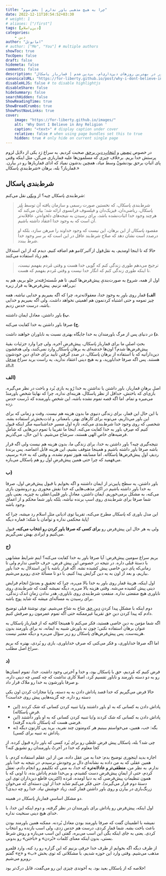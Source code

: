 ```yaml
---
title: "چرا به هیچ مذهبی باور ندارم | بخش سوم"
date: 2022-12-11T10:54:52+03:30
# weight: 1
# aliases: ["/first"]
tags: [دین,اسلام]
categories:
    - دین
author: "امانوئل"
# author: ["Me", "You"] # multiple authors
showToc: true
TocOpen: false
draft: false
hidemeta: false
comments: false
description: "چطور در بهترین روزهای دین‌داری‌ام، بی‌دین شدم | قمارباز پاسکال."
canonicalURL: "https://for-liberty.github.io/post/why-i-dont-believe-in-any-religion-3"
disableHLJS: false # to disable highlightjs
disableShare: false
hideSummary: false
searchHidden: false
ShowReadingTime: true
ShowBreadCrumbs: true
ShowPostNavLinks: true
cover:
    image: "https://for-liberty.github.io/images/" 
    alt: 'Why Dont I Believe in Any Religion '
    caption: "<text>" # display caption under cover
    relative: false # when using page bundles set this to true
    hidden: true # only hide on current single page
---
```


در خصوص
[تبعیض](/post/why-i-dont-believe-in-any-religion-1)
 و 
[انتخابِ دینِ برحق](/post/why-i-dont-believe-in-any-religion-2) 
صحبت کردیم. به سراغ رَد یکی از دلایل لزوم پرستش خدا بریم. برخلاف چیزی که مسلمون‌ها علیه قماربازی می‌گن، مثل اینکه وقتی پای اثباتِ برحق بودنشونْ وسط میاد، همچین بدشون نمیاد که ادای قماربازها رو در بیارن. قمارباز؟ بله، برهان «شرط‌بندیِ *پاسکال*.»

## شرط‌بندی پاسکال
شرط‌بندی *پاسکال* چیه؟ از 
[ویکی](https://fa.wikipedia.org/wiki/%D8%B4%D8%B1%D8%B7%E2%80%8C%D8%A8%D9%86%D8%AF%DB%8C_%D9%BE%D8%A7%D8%B3%DA%A9%D8%A7%D9%84)
نقل می‌کنم:

> شرط‌بندی *پاسکال*، که نخستین صورت رسمی و سازمان یافته آن توسط *بِلِز پاسکال*، ریاضی‌دان، فیزیک‌دان و فیلسوف فرانسوی ارائه شد؛ بیان می‌کند که هرچند وجود خدا اثبات‌نشده باشد، برای رسیدن به نتیجه‌های دلخواه‌تر، عاقلانه‌تر آن است که به وجود خدا اعتقاد داشته باشیم.
> 
> مقصود *پاسکال* از این برهان، این نیست که وجود خداوند را مبرهن سازد، بلکه او درصدد است نشان دهد که صلاح شرط‌بند عاقل در این است که بر سر وجود خدا شرط ببندد.

حالا که تا اینجا اومدیم، یه نقل‌قول از *آلبر کامو* هم اضافه کنیم. دیدم که از این استدلال هم زیاد استفاده می‌کنند.

> ترجیح می‌دهم طوری زندگی کنم که گویی خدا هست و وقتی مُردم بفهمم نیست، تا اینکه طوری زندگی کنم که انگار خدا نیست و وقتی مُردم بفهمم که هست.

اول از همه، شروع به صورت‌بندیِ پیش‌فرض‌ها کنیم، تا هم شُسته‌رُفته‌تر جلو بریم، هم به بی‌راهه نزنیم. پیش‌فرض‌ها به قرار زیره: 

**الف)** قمار روی  باور به وجودِ خدا، معقولانه‌تره، چرا که اگه بمیریم و خدایی نباشه، همه چیز تمومه و حتی اشتباه کردنمون هم اهمیتی نخواهد داشت. ولی اگه بمیریم و خدایی باشه، درست حدس زدیم.

**ب)** باور داشتن، معادل ایمان داشتنه.

**ج)** صرفا باور داشتن به خدا کفایت می‌کنه.

**د)** در دنیای پس از مرگ باورمندان به خدا جایگاه بهتری نسبت به ناباوران خواهند داشت. 

بحثِ اصلیِ ما برای قمارباز *پاسکال*، پیش‌فرضِ آخره. ولی چرا وارد جزئیات بقیهٔ پیش‌فرض‌ها شدم؟ اون‌ها خدشه‌ای به برهان *پاسکال* وارد نمی‌کنند، ولی هدفشون دین‌دارانیه که با استفاده از برهان *پاسکال*، در صددِ گرفتنِ تأیید برای خدایِ دینِ خودشون هستند. پس اگه صرفا خداباورید، و به هیچ دینی اعتقاد ندارید، یه راست برید سراغ [مدخل «د.»](/post/why-i-dont-believe-in-any-religion-3/#د)


### الف)
اصلِ برهانِ قمارباز، باور داشتن یا نداشتن به خدا رُو یه بازی بُرد و باخت در نظر می‌گیره. بازی‌ای که باختش، حداقل از نظر پاسکال، هزینه‌ای نداره، چرا که نهایتا شخصِ باورمندْ می‌میره و تمام. اما اگه قصه تموم نشده باشه، این شخصِ باورمنده که دُرست حدس زده.

با این حال این قمار، برای زندگی دنیوی ما بدون هزینه هم نیست. وقت و زمانی که برای این باور می‌ذاریم، می‌تونه برای کارهای بهتر، بامعناتر، و لذت‌بخش‌تر استفاده بشه. شخصی که روی وجود خدا شرط‌بندی می‌کنه، تازه اول مسیرِ خداشناسیه مگر اینکه قبول کنیم که صِرفِ باور به خدا کفایت می‌کنه. اینجا ما تقریبا با تموم دین‌هایی که شاملِ فرضیه‌های خاصِ الهی هستند، سرشاخ می‌شیم. با این حال، می‌گذریم.

نتیجه‌گیری چیه؟ باور داشتن به خدا، برای زندگی ما، بدون هزینه هم نیست ولی اگه قرار باشه صرفا باور داشته باشیم و همینجا متوقف بشیم، این هزینه قابل اغماضه. پس برندهٔ ردیفِ اولِ پیش‌فرض‌ها *پاسکاله.* اما مسابقه هنوز تموم نشده، و وقتی که به «د» برسیم، می‌فهمید که چرا حتی همین پیش‌فرضِ اول رو هم *پاسکال* می‌بازه.

### ب)
باور داشتن، یه سطح پایین‌تر از ایمان داشتنه و اگه بخوایم با قبول پیش‌فرض اول، صرفا به خدا باور داشته باشیم در اکثر مذهب‌هایی که خدا نقش محوری رو درونشون بازی می‌کنه، به مشکل برمی‌خوریم. ایمان داشتن، معادلِ باورِ قلبی/عقلی به چیزیه. یعنی باور شما صرفا برای شرط‌بندی روی اسبِ برنده نباشه، بلکه باور شما محکم و از اعماق وجود باشه. 

این مدل باوری که *پاسکال* مطرح می‌کنه، تقریبا توی ادیانی مثل اسلام رد میشه، چرا که پایهٔ محکمی نداره و توأمان با شکه؛ قماره دیگه!

ولی به هر حال این پیش‌فرض رو **برای کسی که صرفا باور کردن رو انتخاب می‌کنه،** قبول می‌کنیم و ایرادی بهش نمی‌گیریم.

### ج)
بریم سراغ سومین پیش‌فرض: آیا صرفا باور به خدا کفایت می‌کنه؟ اینم شرایط مشابهی با دستهٔ قبلی داره. در نتیجه در خصوص این پیش فرض، حرف خاصی ندارم ولی تا زمانی‌که پای دینِ خاصی پیش کشیده نشه. اگه قرار باشه با این استدلال به خدا باور بیاریم، و بعد از اون به یه دین گرایش پیدا کنیم، با دو تا مسألهٔ جدی روبرو می‌شیم.

اول اینکه، هزینهٔ قمار روی باور به خدا بالا می‌ره، چرا که تحقیق و بعدشْ انجام فرایض دینی پیش کشیده می‌شه. وقتی هزینه بالا می‌ره، دیگه نمیشه گفت که شرط‌بندی روی ناباوری هیچ منفعتی نداره. منفعتِ شرط‌بندی روی ناباوری، هدر ندادن زمانِ اندک زندگی، برای رسیدن به مسأله‌ای میشه که شاید پوچ باشه.

دوم اینکه با مشکلِ پیدا کردنِ [دینِ حق](/post/why-i-dont-believe-in-any-religion-2)  شاخ به شاخ می‌شیم. توی نوشتهٔ قبلی توضیح دادم که پیدا کردن دینِ حق تقریبا غیرممکنه حتی اگه تموم عمرمون رو صرفش کنیم.

اگه شما مؤمن به دینِ خاصی هستید، فکر می‌کنم تا همینجا کافیه که از قمارباز *پاسکال* به عنوان برهان استفاده نکنی؛ چون نه باورش شبیه به ایمانه، نه برای باورمند بدون هزینه‌ست. پس پیش‌فرض‌های *پاسکال* رو زیر سؤال می‌بره و دیگه معتبر نیست.

اما اگه صرفا خداباوری، و فکر می‌کنی که صرفِ خداباوری، بازی رو بُردی، بهتره که بریم سراغ اصل مطلب.


### د)
فرض کنیم که مُردیم، حق با *پاسکال* بود، و خدا و آخرتی وجود داشت. خدا، تموم انسان‌ها رو به دو دسته باورمند و ناباور تقسیم کرد، اصلا کاری نداشت که چه کسی چه دینی داره، و صرفا باورشون به خدا رو ملاک قرار داد.

حالا فرض می‌گیریم که خدا قصد پاداش دادن به یه دسته، و/یا مجازات کردن اون یکی دسته رو داره. چه گزینه‌هایی پیش روی خداست؟

- پاداش دادن به کسانی که به او باور داشتند و/یا تنبیه کردن کسانی که شک کردند (این فرضِ *پاسکاله*).
- پاداش دادن به کسانی که شک کردند و/یا تنبیه کردن کسانی که به او باور داشتند (این فرضی هست که *پاسکال* نادیده گرفته).
- بگه: خب، همین، می‌خواستم ببینیم هر کدومتون چند نفرید، برید پی کارتون دیگه (نه پاداش نه تنبیه برای کسی).

چی شد؟ بله، *پاسکال* پیش فرض غلطی رو برای بُرد کسی که باور داره قبول کرده. از کجا معلوم که خدا در آخرتْ باورمندان رو تشویق کنه؟ 

اجازه بدید اینجوری توضیح بدم: خدا به من عقل داده، من از این عقلم استفاده کردم. با همین عقلی که به من داده به نشانه‌ای دال بر وجودش نرسیدم. در نتیجه به خدا باور ندارم. به نظر من، **منطقی‌تر و عادلانه‌تره** که خدا، به منی که تکلیفم رو انجام دادم، تعقل کردم، حتی از ایمانِ پیش‌فرض دست کشیدم، و بی‌خدا شدم پاداش بده، تا اونی که با همون تنظیماتِ پیش‌فرضی که به دنیا اومده، مُرده (اکثریتِ قاطع دین‌داران توی این دستهٔ دوم قرار می‌گیرند). حتی فکر می‌کنم شاید خدا از اون دسته‌ای که می‌خوان زرنگ‌بازی در بیارن و روی باور داشتن قمار کنند، زیاد خوشش نیاد. خدا رو چه دیدی؟

دو مشکل اساسیِ قماربازِ *پاسکال* در همینه.

اول اینکه، پیش‌فرض رو پاداش برای باورمندان در نظر گرفته، و دوم اینکه این خدا، با خدای هیچ دینی سنخیت نداره.

نمیشه با اطمینان گفت که صرفا باورمند بودن معادل بُردنه. ممکنه همین باورمند بودن باعث باخت بشه. شما قمار کردی، درست هم حدس زدی، ولی اسب بازنده رو انتخاب کردی. یعنی به جای اینکه بگی این اسب می‌بره، گفتی این اسب می‌بازه و روش شرط بستی، بدون اینکه معنای کلمات «بُردن» و «باختن» رو بدونی.

از طرف دیگه اگه بخوایم از طرف خدا حرفی بزنیم که این گزاره رو رد کنه، وارد قلمرو مذهب می‌شیم. وقتی وارد این حوزه شدیم، با مشکلاتی که توی بخش «ب» و «ج» گفتم روبرو می‌شیم.

خلاصه که از *پاسکال* بعید بود. یه آخوندی چیزی این رو می‌گفت، قابل درک‌تر بود!


